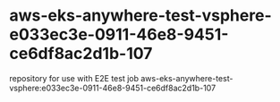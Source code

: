 # aws-eks-anywhere-test-vsphere-e033ec3e-0911-46e8-9451-ce6df8ac2d1b-107
repository for use with E2E test job aws-eks-anywhere-test-vsphere:e033ec3e-0911-46e8-9451-ce6df8ac2d1b-107

